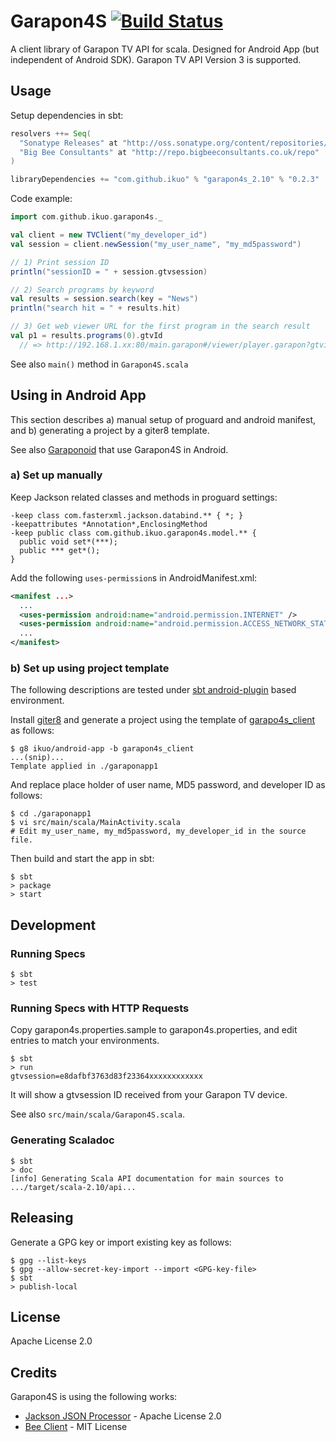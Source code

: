 # Garapon4S [![Build Status](https://travis-ci.org/ikuo/garapon4s.svg?branch=master)](https://travis-ci.org/ikuo/garapon4s)
A client library of Garapon TV API for scala.
Designed for Android App (but independent of Android SDK).
Garapon TV API Version 3 is supported.

## Usage

Setup dependencies in sbt:

```sbt
resolvers ++= Seq(
  "Sonatype Releases" at "http://oss.sonatype.org/content/repositories/releases",
  "Big Bee Consultants" at "http://repo.bigbeeconsultants.co.uk/repo"
)

libraryDependencies += "com.github.ikuo" % "garapon4s_2.10" % "0.2.3"
```

Code example:

```scala
import com.github.ikuo.garapon4s._

val client = new TVClient("my_developer_id")
val session = client.newSession("my_user_name", "my_md5password")

// 1) Print session ID
println("sessionID = " + session.gtvsession)

// 2) Search programs by keyword
val results = session.search(key = "News")
println("search hit = " + results.hit)

// 3) Get web viewer URL for the first program in the search result
val p1 = results.programs(0).gtvId
  // => http://192.168.1.xx:80/main.garapon#/viewer/player.garapon?gtvid=1SJP7FE61399078800
```

See also `main()` method in `Garapon4S.scala`

## Using in Android App

This section describes a) manual setup of proguard and android manifest,
and b) generating a project by a giter8 template.

See also [Garaponoid](https://github.com/ikuo/garaponoid) that use Garapon4S in Android.

### a) Set up manually
Keep Jackson related classes and methods in proguard settings:
```
-keep class com.fasterxml.jackson.databind.** { *; }
-keepattributes *Annotation*,EnclosingMethod
-keep public class com.github.ikuo.garapon4s.model.** {
  public void set*(***);
  public *** get*();
}
```

Add the following `uses-permission`s in AndroidManifest.xml:

```xml
<manifest ...>
  ...
  <uses-permission android:name="android.permission.INTERNET" />
  <uses-permission android:name="android.permission.ACCESS_NETWORK_STATE" />
  ...
</manifest>
```

### b) Set up using project template
The following descriptions are tested under [sbt android-plugin](https://github.com/jberkel/android-plugin) based environment.

Install [giter8](https://github.com/n8han/giter8) and generate a project using the template of
[garapo4s_client](https://github.com/ikuo/android-app.g8/tree/garapon4s_client)
as follows:
```
$ g8 ikuo/android-app -b garapon4s_client
...(snip)...
Template applied in ./garaponapp1
```

And replace place holder of user name, MD5 password, and developer ID as follows:
```
$ cd ./garaponapp1
$ vi src/main/scala/MainActivity.scala
# Edit my_user_name, my_md5password, my_developer_id in the source file.
```

Then build and start the app in sbt:
```
$ sbt
> package
> start
```

## Development
### Running Specs
```
$ sbt
> test
```

### Running Specs with HTTP Requests
Copy garapon4s.properties.sample to garapon4s.properties, and edit entries to match your environments.

```
$ sbt
> run
gtvsession=e8dafbf3763d83f23364xxxxxxxxxxxx
```

It will show a gtvsession ID received from your Garapon TV device.

See also `src/main/scala/Garapon4S.scala`.

### Generating Scaladoc
```
$ sbt
> doc
[info] Generating Scala API documentation for main sources to .../target/scala-2.10/api...
```

## Releasing

Generate a GPG key or import existing key as follows:

```
$ gpg --list-keys
$ gpg --allow-secret-key-import --import <GPG-key-file>
$ sbt
> publish-local
```

## License
Apache License 2.0

## Credits
Garapon4S is using the following works:
- [Jackson JSON Processor](http://wiki.fasterxml.com/JacksonHome) - Apache License 2.0
- [Bee Client](http://www.bigbeeconsultants.co.uk/bee-client) - MIT License
